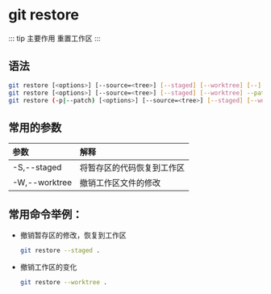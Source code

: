 # git restore

::: tip 主要作用
重置工作区
:::

## 语法

```bash
git restore [<options>] [--source=<tree>] [--staged] [--worktree] [--] <pathspec>…​
git restore [<options>] [--source=<tree>] [--staged] [--worktree] --pathspec-from-file=<file> [--pathspec-file-nul]
git restore (-p|--patch) [<options>] [--source=<tree>] [--staged] [--worktree] [--] [<pathspec>…​]
```

## 常用的参数

| 参数            | 解释            |
|:------------- |:------------- |
| -S,--staged   | 将暂存区的代码恢复到工作区 |
| -W,--worktree | 撤销工作区文件的修改    |

## 常用命令举例：

- 撤销暂存区的修改，恢复到工作区
  
  ```bash
  git restore --staged .
  ```

- 撤销工作区的变化
  
  ```bash
  git restore --worktree .
  ```
